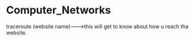 # Computer_Networks

traceroute (website name)--->this will get to know about how u reach tha website.
